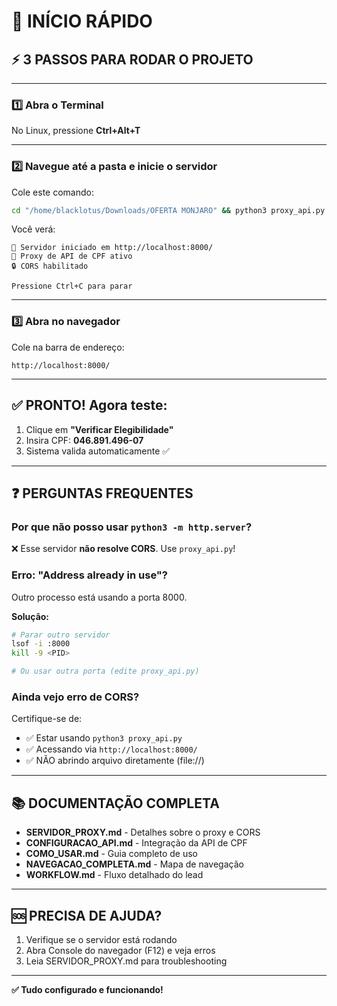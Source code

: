 # 🚀 INÍCIO RÁPIDO

## ⚡ 3 PASSOS PARA RODAR O PROJETO

---

### 1️⃣ Abra o Terminal

No Linux, pressione **Ctrl+Alt+T**

---

### 2️⃣ Navegue até a pasta e inicie o servidor

Cole este comando:

```bash
cd "/home/blacklotus/Downloads/OFERTA MONJARO" && python3 proxy_api.py
```

Você verá:
```
🚀 Servidor iniciado em http://localhost:8000/
📡 Proxy de API de CPF ativo
🔒 CORS habilitado

Pressione Ctrl+C para parar
```

---

### 3️⃣ Abra no navegador

Cole na barra de endereço:
```
http://localhost:8000/
```

---

## ✅ PRONTO! Agora teste:

1. Clique em **"Verificar Elegibilidade"**
2. Insira CPF: **046.891.496-07**
3. Sistema valida automaticamente ✅

---

## ❓ PERGUNTAS FREQUENTES

### Por que não posso usar `python3 -m http.server`?

❌ Esse servidor **não resolve CORS**. Use `proxy_api.py`!

### Erro: "Address already in use"?

Outro processo está usando a porta 8000.

**Solução:**
```bash
# Parar outro servidor
lsof -i :8000
kill -9 <PID>

# Ou usar outra porta (edite proxy_api.py)
```

### Ainda vejo erro de CORS?

Certifique-se de:
- ✅ Estar usando `python3 proxy_api.py`
- ✅ Acessando via `http://localhost:8000/`
- ✅ NÃO abrindo arquivo diretamente (file://)

---

## 📚 DOCUMENTAÇÃO COMPLETA

- **SERVIDOR_PROXY.md** - Detalhes sobre o proxy e CORS
- **CONFIGURACAO_API.md** - Integração da API de CPF
- **COMO_USAR.md** - Guia completo de uso
- **NAVEGACAO_COMPLETA.md** - Mapa de navegação
- **WORKFLOW.md** - Fluxo detalhado do lead

---

## 🆘 PRECISA DE AJUDA?

1. Verifique se o servidor está rodando
2. Abra Console do navegador (F12) e veja erros
3. Leia SERVIDOR_PROXY.md para troubleshooting

---

**✅ Tudo configurado e funcionando!**
